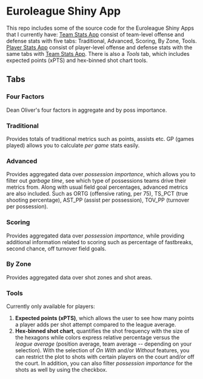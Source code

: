 # Euroleague Shiny App

This repo includes some of the source code for the Euroleague Shiny Apps that I currently have:
[Team Stats App](https://hooplytics.shinyapps.io/EL_Team_Stats/) consist of team-level offense and defense stats with five tabs: Traditional, Advanced, Scoring, By Zone, Tools.
[Player Stats App](https://hooplytics.shinyapps.io/EL_Player_Stats/) consist of player-level offense and defense stats with the same tabs with [Team Stats App](https://hooplytics.shinyapps.io/EL_Team_Stats/). There is also a *Tools* tab, which includes expected points (xPTS) and hex-binned shot chart tools.

## Tabs

### Four Factors

Dean Oliver's four factors in aggregate and by poss importance.

### Traditional

Provides totals of traditional metrics such as points, assists etc. GP (games played) allows you to calculate *per game* stats easily.

### Advanced

Provides aggregated data over *possession importance*, which allows you to filter out *garbage time*, see which type of possessions teams drive their metrics from. Along with usual field goal percentages, advanced metrics are also included. Such as ORTG (offensive rating, per 75), TS_PCT (true shooting percentage), AST_PP (assist per possession), TOV_PP (turnover per possession).

### Scoring

Provides aggregated data over *possession importance*, while providing additional information related to scoring such as percentage of fastbreaks, second chance, off turnover field goals.

### By Zone

Provides aggregated data over shot zones and shot areas.

### Tools

Currently only available for players: 
1. **Expected points (xPTS)**, which allows the user to see how many points a player adds per shot attempt compared to the league average.
2. **Hex-binned shot chart**,  quantifies the shot frequency with the size of the hexagons while colors express relative percentage versus the *league average* (position average, team average -- depending on your selection). With the selection of *On With* and/or *Without* features, you can restrict the plot to shots with certain players on the court and/or off the court. In addition, you can also filter *possession importance* for the shots as well by using the checkbox.